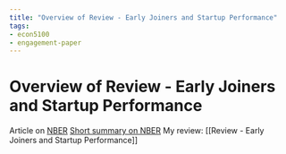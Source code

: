```yaml
---
title: "Overview of Review - Early Joiners and Startup Performance"
tags:
- econ5100 
- engagement-paper 
---
```

# Overview of Review - Early Joiners and Startup Performance
Article on [NBER](https://www.nber.org/papers/w28417)
[Short summary on NBER](https://www.nber.org/be-20212/assessing-importance-key-personnel-startup-firms)
My review: [[Review - Early Joiners and Startup Performance]]
